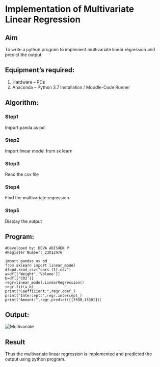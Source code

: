 # Implementation of Multivariate Linear Regression
## Aim
To write a python program to implement multivariate linear regression and predict the output.
## Equipment’s required:
1.	Hardware – PCs
2.	Anaconda – Python 3.7 Installation / Moodle-Code Runner
## Algorithm:
### Step1
Import panda as pd

### Step2
Import linear model from sk learn

### Step3
Read the csv file

### Step4
Find the multivariate regression

### Step5
Display the output

## Program:
```
#Developed by: DEVA ABISHEK P
#Register Number: 23012976

import pandas as pd
from sklearn import linear_model
df=pd.read_csv("cars (1).csv")
a=df[['Weight','Volume']]
b=df[['CO2']]
regr=linear_model.LinearRegression()
regr.fit(a,b)
print("Coefficient:",regr.coef_)
print("Intercept:",regr.intercept_)
print("Amount:",regr.predict([[3300,1300]]))

```
## Output:
![Multivariate](https://github.com/DEVAABISHEK/Multivariate-Linear-Regression/assets/150319305/483c44e0-1db1-45f8-b199-f86128495562)

## Result
Thus the multivariate linear regression is implemented and predicted the output using python program.
